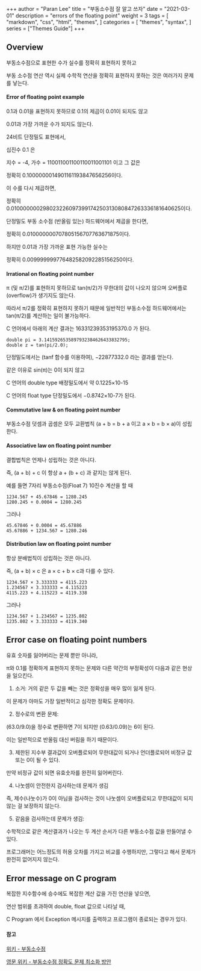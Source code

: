 +++
author = "Paran Lee"
title = "부동소수점 잘 알고 쓰자"
date = "2021-03-01"
description = "errors of the floating point"
weight = 3
tags = [
    "markdown",
    "css",
    "html",
    "themes",
]
categories = [
    "themes",
    "syntax",
]
series = ["Themes Guide"]
+++

## Overview

부동소수점으로 표현한 수가 실수를 정확히 표현하지 못하고

부동 소수점 연산 역시 실제 수학적 연산을 정확히 표현하지 못하는 것은 여러가지 문제를 낳는다.

#### Error of floating point example

0.1과 0.01을 표현하지 못하므로 0.1의 제곱이 0.01이 되지도 않고 

0.01과 가장 가까운 수가 되지도 않는다.

24비트 단정밀도 표현에서, 

십진수 0.1 은

지수 = -4, 가수 = 110011001100110011001101 이고 그 값은

정확히 0.1000000014901161193847656256이다.

이 수를 다시 제곱하면,

정확히 0.010000000298023226097399174250313080847263336181640625이다.

단정밀도 부동 소수점 (반올림 있는) 하드웨어에서 제곱을 한다면,

정확히 0.010000000707805156707763671875이다.

하지만 0.01과 가장 가까운 표현 가능한 실수는

정확히 0.009999999776482582092285156250이다.

#### Irrational on floating point number

π (및 π/2)를 표현하지 못하므로 tan(π/2)가 무한대의 값이 나오지 않으며 오버플로(overflow)가 생기지도 않는다.

따라서 π/2를 정확히 표현하지 못하기 때문에 일반적인 부동소수점 하드웨어에서는 tan(π/2)를 계산하는 일이 불가능하다.

C 언어에서 아래의 계산 결과는 16331239353195370.0 가 된다.

    double pi = 3.1415926535897932384626433832795;
    double z = tan(pi/2.0);

단정밀도에서는 (tanf 함수를 이용하여), −22877332.0 라는 결과를 얻는다.

같은 이유로 sin(π)는 0이 되지 않고 

C 언어의 double type 배정밀도에서 약 0.1225×10-15 

C 언어의 float type 단정밀도에서 −0.8742×10-7가 된다.

#### Commutative law & on floating point number

부동소수점 덧셈과 곱셈은 모두 교환법칙 (a + b = b + a 이고 a × b = b × a)이 성립한다.

#### Associative law on floating point number

결합법칙은 언제나 성립하는 것은 아니다. 

즉, (a + b) + c 이 항상 a + (b + c) 과 같지는 않게 된다. 

예를 들면 7자리 부동소수점(Float 7) 10진수 계산을 할 때

    1234.567 + 45.67846 = 1280.245
    1280.245 + 0.0004 = 1280.245

그러나

    45.67846 + 0.0004 = 45.67886
    45.67886 + 1234.567 = 1280.246

#### Distribution law on floating point number

항상 분배법칙이 성립하는 것은 아니다. 

즉, (a + b) × c 은 a × c + b × c과 다를 수 있다.

    1234.567 × 3.333333 = 4115.223
    1.234567 × 3.333333 = 4.115223
    4115.223 + 4.115223 = 4119.338

그러나

    1234.567 + 1.234567 = 1235.802
    1235.802 × 3.333333 = 4119.340

## Error case on floating point numbers

유효 숫자를 잃어버리는 문제 뿐만 아니라, 

π와 0.1를 정확하게 표현하지 못하는 문제와 다른 약간의 부정확성이 다음과 같은 현상을 일으킨다.


1. 소거: 거의 같은 두 값을 빼는 것은 정확성을 매우 많이 잃게 된다. 

이 문제가 아마도 가장 일반적이고 심각한 정확도 문제이다.

2. 정수로의 변환 문제: 

(63.0/9.0)을 정수로 변환하면 7이 되지만 (0.63/0.09)는 6이 된다. 

이는 일반적으로 반올림 대신 버림을 하기 때문이다.

3. 제한된 지수부
결과값이 오버플로되어 무한대값이 되거나 언더플로되어 비정규 값 또는 0이 될 수 있다. 

만약 비정규 값이 되면 유효숫자를 완전히 잃어버린다.

4. 나눗셈이 안전한지 검사하는데 문제가 생김

즉, 제수(나눗수)가 0이 아님을 검사하는 것이 나눗셈이 오버플로되고 무한대값이 되지 않는 걸 보장하지 않는다.

5. 같음을 검사하는데 문제가 생김:

수학적으로 같은 계산결과가 나오는 두 계산 순서가 다른 부동소수점 값을 만들어낼 수 있다. 

프로그래머는 어느정도의 허용 오차를 가지고 비교를 수행하지만, 그렇다고 해서 문제가 완전히 없어지지 않는다.

## Error message on C program

복잡한 지수함수에 승수에도 복잡한 계산 값을 가진 연산을 넣으면, 

연산 범위를 초과하여 double, float 값으로 나타날 때,

C Program 에서 Exception 메시지를 출력하고 프로그램이 종료되는 경우가 있다.

#### 참고

[위키 - 부동소수점](https://ko.wikipedia.org/wiki/부동소수점)

[영문 위키 - 부동소수점 정확도 문제 최소화 방안](https://en.wikipedia.org/wiki/Floating-point_arithmetic#Minimizing_the_effect_of_accuracy_problems)